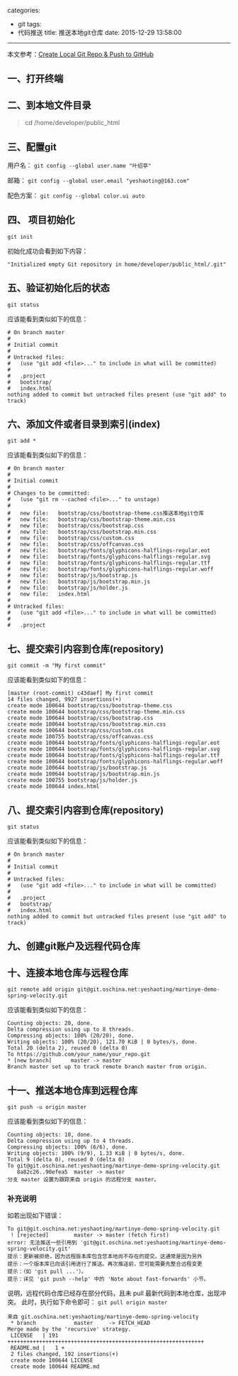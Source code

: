 categories:
  - git
tags:
  - 代码推送
title: 推送本地git仓库
date: 2015-12-29 13:58:00
---

本文参考：[Create Local Git Repo & Push to GitHub](https://www.texniq.de/en/web-engineering-i/create-local-git-repo-and-push-to-github)


## 一、打开终端

## 二、到本地文件目录
 > cd /home/developer/public_html

## 三、配置git
用户名：
`git config --global user.name "叶绍亭"`

邮箱：
`git config --global user.email "yeshaoting@163.com"`

配色方案：
`git config --global color.ui auto`

## 四、 项目初始化
`git init`

初始化成功会看到如下内容：
``` shell
"Initialized empty Git repository in home/developer/public_html/.git"
```

<!-- more -->

## 五、验证初始化后的状态
`git status`

应该能看到类似如下的信息：
``` shell
# On branch master
#
# Initial commit
#
# Untracked files:
#   (use "git add <file>..." to include in what will be committed)
#
#   .project
#   bootstrap/
#   index.html
nothing added to commit but untracked files present (use "git add" to track)
```

## 六、添加文件或者目录到索引(index)
`git add *`

应该能看到类似如下的信息：
``` shell
# On branch master
#
# Initial commit
#
# Changes to be committed:
#   (use "git rm --cached <file>..." to unstage)
#
#   new file:   bootstrap/css/bootstrap-theme.css推送本地git仓库
#   new file:   bootstrap/css/bootstrap-theme.min.css
#   new file:   bootstrap/css/bootstrap.css
#   new file:   bootstrap/css/bootstrap.min.css
#   new file:   bootstrap/css/custom.css
#   new file:   bootstrap/css/offcanvas.css
#   new file:   bootstrap/fonts/glyphicons-halflings-regular.eot
#   new file:   bootstrap/fonts/glyphicons-halflings-regular.svg
#   new file:   bootstrap/fonts/glyphicons-halflings-regular.ttf
#   new file:   bootstrap/fonts/glyphicons-halflings-regular.woff
#   new file:   bootstrap/js/bootstrap.js
#   new file:   bootstrap/js/bootstrap.min.js
#   new file:   bootstrap/js/holder.js
#   new file:   index.html
#
# Untracked files:
#   (use "git add <file>..." to include in what will be committed)
#
#   .project
```

## 七、提交索引内容到仓库(repository)
`git commit -m "My first commit"`

应该能看到类似如下的信息：
``` shell
[master (root-commit) c43daef] My first commit
14 files changed, 9927 insertions(+)
create mode 100644 bootstrap/css/bootstrap-theme.css
create mode 100644 bootstrap/css/bootstrap-theme.min.css
create mode 100644 bootstrap/css/bootstrap.css
create mode 100644 bootstrap/css/bootstrap.min.css
create mode 100644 bootstrap/css/custom.css
create mode 100755 bootstrap/css/offcanvas.css
create mode 100644 bootstrap/fonts/glyphicons-halflings-regular.eot
create mode 100644 bootstrap/fonts/glyphicons-halflings-regular.svg
create mode 100644 bootstrap/fonts/glyphicons-halflings-regular.ttf
create mode 100644 bootstrap/fonts/glyphicons-halflings-regular.woff
create mode 100644 bootstrap/js/bootstrap.js
create mode 100644 bootstrap/js/bootstrap.min.js
create mode 100755 bootstrap/js/holder.js
create mode 100644 index.html
```

## 八、提交索引内容到仓库(repository)
`git status`

应该能看到类似如下的信息：
``` shell
# On branch master
#
# Initial commit
#
# Untracked files:
#   (use "git add <file>..." to include in what will be committed)
#
#   .project
#   bootstrap/
#   index.html
nothing added to commit but untracked files present (use "git add" to track) 
```

## 九、创建git账户及远程代码仓库

## 十、连接本地仓库与远程仓库
`git remote add origin git@git.oschina.net:yeshaoting/martinye-demo-spring-velocity.git`

应该能看到类似如下的信息：
``` shell
Counting objects: 20, done.
Delta compression using up to 8 threads.
Compressing objects: 100% (20/20), done.
Writing objects: 100% (20/20), 121.70 KiB | 0 bytes/s, done.
Total 20 (delta 2), reused 0 (delta 0)
To https://github.com/your_name/your_repo.git
* [new branch]      master -> master
Branch master set up to track remote branch master from origin.
```

## 十一、推送本地仓库到远程仓库
`git push -u origin master`

应该能看到类似如下的信息：
``` shell
Counting objects: 10, done.
Delta compression using up to 4 threads.
Compressing objects: 100% (6/6), done.
Writing objects: 100% (9/9), 1.33 KiB | 0 bytes/s, done.
Total 9 (delta 0), reused 0 (delta 0)
To git@git.oschina.net:yeshaoting/martinye-demo-spring-velocity.git
   8a82c26..90efea5  master -> master
分支 master 设置为跟踪来自 origin 的远程分支 master。
```

### 补充说明
如若出现如下错误：
``` shell
To git@git.oschina.net:yeshaoting/martinye-demo-spring-velocity.git
 ! [rejected]        master -> master (fetch first)
error: 无法推送一些引用到 'git@git.oschina.net:yeshaoting/martinye-demo-spring-velocity.git'
提示：更新被拒绝，因为远程版本库包含您本地尚不存在的提交。这通常是因为另外
提示：一个版本库已向该引用进行了推送。再次推送前，您可能需要先整合远程变更
提示：（如 'git pull ...'）。
提示：详见 'git push --help' 中的 'Note about fast-forwards' 小节。
```

说明，远程代码仓库已经存在部分代码，且未 pull 最新代码到本地仓库，出现冲突。
此时，执行如下命令即可：
`git pull origin master`

``` shell
来自 git.oschina.net:yeshaoting/martinye-demo-spring-velocity
 * branch            master     -> FETCH_HEAD
Merge made by the 'recursive' strategy.
 LICENSE   | 191 ++++++++++++++++++++++++++++++++++++++++++++++++++++++++++++++
 README.md |   1 +
 2 files changed, 192 insertions(+)
 create mode 100644 LICENSE
 create mode 100644 README.md
```


